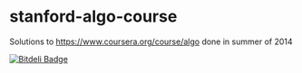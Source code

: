 # stanford-algo-course

Solutions to https://www.coursera.org/course/algo done in summer of 2014


[![Bitdeli Badge](https://d2weczhvl823v0.cloudfront.net/titorenko/stanford-algo-course/trend.png)](https://bitdeli.com/free "Bitdeli Badge")

